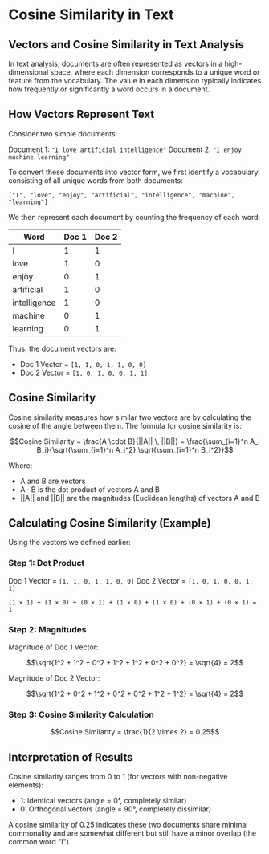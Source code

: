 # Cosine Similarity in Text

## Vectors and Cosine Similarity in Text Analysis

In text analysis, documents are often represented as vectors in a high-dimensional space, where each dimension corresponds to a unique word or feature from the vocabulary. The value in each dimension typically indicates how frequently or significantly a word occurs in a document.

## How Vectors Represent Text

Consider two simple documents:

Document 1: `"I love artificial intelligence"`
Document 2: `"I enjoy machine learning"`

To convert these documents into vector form, we first identify a vocabulary consisting of all unique words from both documents:

`["I", "love", "enjoy", "artificial", "intelligence", "machine", "learning"]`

We then represent each document by counting the frequency of each word:

| Word         | Doc 1 | Doc 2 |
|--------------|-------|-------|
| I            | 1     | 1     |
| love         | 1     | 0     |
| enjoy        | 0     | 1     |
| artificial   | 1     | 0     |
| intelligence | 1     | 0     |
| machine      | 0     | 1     |
| learning     | 0     | 1     |

Thus, the document vectors are:
- Doc 1 Vector = `[1, 1, 0, 1, 1, 0, 0]`
- Doc 2 Vector = `[1, 0, 1, 0, 0, 1, 1]`

## Cosine Similarity

Cosine similarity measures how similar two vectors are by calculating the cosine of the angle between them. The formula for cosine similarity is:

```math
Cosine Similarity = \frac{A \cdot B}{||A|| \, ||B||} = \frac{\sum_{i=1}^n A_i B_i}{\sqrt{\sum_{i=1}^n A_i^2} \sqrt{\sum_{i=1}^n B_i^2}}
```

Where:
- A and B are vectors
- A · B is the dot product of vectors A and B
- ||A|| and ||B|| are the magnitudes (Euclidean lengths) of vectors A and B

## Calculating Cosine Similarity (Example)

Using the vectors we defined earlier:

### Step 1: Dot Product
Doc 1 Vector = `[1, 1, 0, 1, 1, 0, 0]`
Doc 2 Vector = `[1, 0, 1, 0, 0, 1, 1]`

```
(1 × 1) + (1 × 0) + (0 × 1) + (1 × 0) + (1 × 0) + (0 × 1) + (0 × 1) = 1
```

### Step 2: Magnitudes
Magnitude of Doc 1 Vector:
```math
\sqrt{1^2 + 1^2 + 0^2 + 1^2 + 1^2 + 0^2 + 0^2} = \sqrt{4} = 2
```

Magnitude of Doc 2 Vector:
```math
\sqrt{1^2 + 0^2 + 1^2 + 0^2 + 0^2 + 1^2 + 1^2} = \sqrt{4} = 2
```

### Step 3: Cosine Similarity Calculation
```math
Cosine Similarity = \frac{1}{2 \times 2} = 0.25
```

## Interpretation of Results

Cosine similarity ranges from 0 to 1 (for vectors with non-negative elements):
- 1: Identical vectors (angle = 0°, completely similar)
- 0: Orthogonal vectors (angle = 90°, completely dissimilar)

A cosine similarity of 0.25 indicates these two documents share minimal commonality and are somewhat different but still have a minor overlap (the common word "I").
